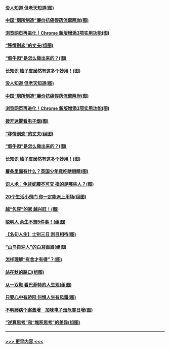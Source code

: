 #### [没人知道 但老天知道(图)](../pages/p8/907731.md?t=09182255) 
#### [中国“厕所制造”廉价抗癌假药流窜两岸(图)](../pages/p8/907723.md?t=09182255) 
#### [浏览网页再进化！Chrome 新版增添3项实用功能(图)](../pages/p8/907714.md?t=09182255) 
#### [“移情别恋”的丈夫(组图)](../pages/p8/907644.md?t=09182255) 
#### [“假牛肉”是怎么做出来的？(图)](../pages/p8/907668.md?t=09182255) 
#### [长知识 柚子皮居然有这多个妙用！(图)](../pages/p8/907425.md?t=09182255) 
#### [没人知道 但老天知道(图)](../pages/p8/907731.md?t=09182255) 
#### [中国“厕所制造”廉价抗癌假药流窜两岸(图)](../pages/p8/907723.md?t=09182255) 
#### [浏览网页再进化！Chrome 新版增添3项实用功能(图)](../pages/p8/907714.md?t=09182255) 
#### [拨开迷雾看电子烟(图)](../pages/p8/907427.md?t=09182255) 
#### [“移情别恋”的丈夫(组图)](../pages/p8/907644.md?t=09182255) 
#### [“假牛肉”是怎么做出来的？(图)](../pages/p8/907668.md?t=09182255) 
#### [长知识 柚子皮居然有这多个妙用！(图)](../pages/p8/907425.md?t=09182255) 
#### [薯条里面有什么？英国少年竟吃瞎眼睛(图)](../pages/p8/907381.md?t=09182255) 
#### [识人术：龟背蛇腰不可交 指的是哪些人？(图)](../pages/p8/907503.md?t=09182255) 
#### [20个生活小窍门 你一定能派上用场(组图)](../pages/p8/907510.md?t=09182255) 
#### [越“包容”的家 越兴旺！(图)](../pages/p8/907328.md?t=09182255) 
#### [聪明人 余生不想5件事！(组图)](../pages/p8/907364.md?t=09182255) 
#### [【名句人生】士别三日 刮目相待(图)](../pages/p8/906988.md?t=09182255) 
#### [“山鸟自迎人”的白耳画眉(组图)](../pages/p8/907332.md?t=09182255) 
#### [怎样理解“有舍才有得”？(图)](../pages/p8/906872.md?t=09182255) 
#### [站在秋的路口(组图)](../pages/p8/906914.md?t=09182255) 
#### [从一双鞋 看巴菲特的人生观(组图)](../pages/p8/907311.md?t=09182255) 
#### [只要心中有骄阳 何惧人生有风霜(图)](../pages/p8/907320.md?t=09182255) 
#### [不明肺病个案激增　加味电子烟危害日增(图)](../pages/p8/907307.md?t=09182255) 
#### [“逆算思考”和“堆积思考”的差异(组图)](../pages/p8/907229.md?t=09182255) 

----
#### [ >>> 更早内容 <<< ](../indexes/p8-earlier.md)
